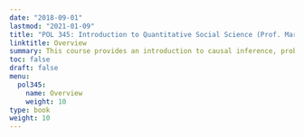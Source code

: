 ```yaml
---
date: "2018-09-01"
lastmod: "2021-01-09"
title: "POL 345: Introduction to Quantitative Social Science (Prof. Marc Ratkovic)"
linktitle: Overview
summary: This course provides an introduction to causal inference, probability theory, and statistical estimation, with applications to social science problems. It also introduces students to the bases of programming in R. I was teaching assistant for two sections. Student evaluations average: 5/5. View the {{< staticref "uploads/teaching/pol345/syllabus_pol345_fall2018.pdf" "newtab" >}}syllabus{{< /staticref >}} and my {{< staticref "uploads/teaching/pol345/pol345_precept_evaluations_fall2018.pdf" "newtab" >}}complete, uncut student evaluations{{< /staticref >}}.
toc: false
draft: false
menu:
  pol345:
    name: Overview
    weight: 10
type: book
weight: 10
---
```


